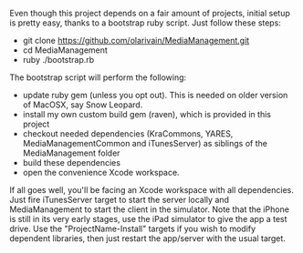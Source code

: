 Even though this project depends on a fair amount of projects, initial setup is pretty easy, thanks to a bootstrap ruby script.
Just follow these steps:
- git clone https://github.com/olarivain/MediaManagement.git
- cd MediaManagement
- ruby ./bootstrap.rb

The bootstrap script will perform the following:
- update ruby gem (unless you opt out). This is needed on older version of MacOSX, say Snow Leopard.
- install my own custom build gem (raven), which is provided in this project
- checkout needed dependencies (KraCommons, YARES, MediaManagementCommon and iTunesServer) as siblings of the MediaManagement folder
- build these dependencies
- open the convenience Xcode workspace.

If all goes well, you'll be facing an Xcode workspace with all dependencies.
Just fire iTunesServer target to start the server locally and MediaManagement to start the client in the simulator.
Note that the iPhone is still in its very early stages, use the iPad simulator to give the app a test drive.
Use the "ProjectName-Install" targets if you wish to modify dependent libraries, then just restart the app/server with the usual target.